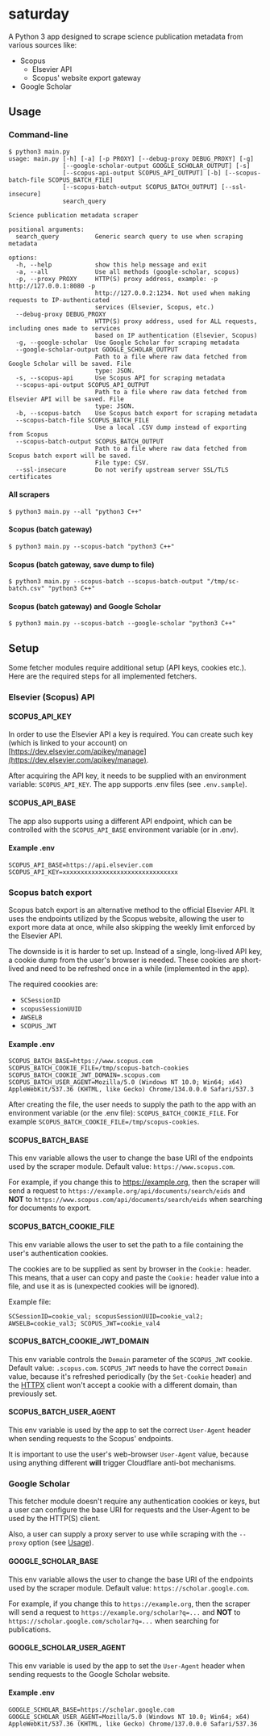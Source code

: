 # saturday
A Python 3 app designed to scrape science publication metadata from various sources like: 
- Scopus 
  - Elsevier API
  - Scopus' website export gateway
- Google Scholar

## Usage
### Command-line
```shell
$ python3 main.py
usage: main.py [-h] [-a] [-p PROXY] [--debug-proxy DEBUG_PROXY] [-g]
               [--google-scholar-output GOOGLE_SCHOLAR_OUTPUT] [-s]
               [--scopus-api-output SCOPUS_API_OUTPUT] [-b] [--scopus-batch-file SCOPUS_BATCH_FILE]
               [--scopus-batch-output SCOPUS_BATCH_OUTPUT] [--ssl-insecure]
               search_query

Science publication metadata scraper

positional arguments:
  search_query          Generic search query to use when scraping metadata

options:
  -h, --help            show this help message and exit
  -a, --all             Use all methods (google-scholar, scopus)
  -p, --proxy PROXY     HTTP(S) proxy address, example: -p http://127.0.0.1:8080 -p
                        http://127.0.0.2:1234. Not used when making requests to IP-authenticated
                        services (Elsevier, Scopus, etc.)
  --debug-proxy DEBUG_PROXY
                        HTTP(S) proxy address, used for ALL requests, including ones made to services
                        based on IP authentication (Elsevier, Scopus)
  -g, --google-scholar  Use Google Scholar for scraping metadata
  --google-scholar-output GOOGLE_SCHOLAR_OUTPUT
                        Path to a file where raw data fetched from Google Scholar will be saved. File
                        type: JSON.
  -s, --scopus-api      Use Scopus API for scraping metadata
  --scopus-api-output SCOPUS_API_OUTPUT
                        Path to a file where raw data fetched from Elsevier API will be saved. File
                        type: JSON.
  -b, --scopus-batch    Use Scopus batch export for scraping metadata
  --scopus-batch-file SCOPUS_BATCH_FILE
                        Use a local .CSV dump instead of exporting from Scopus
  --scopus-batch-output SCOPUS_BATCH_OUTPUT
                        Path to a file where raw data fetched from Scopus batch export will be saved.
                        File type: CSV.
  --ssl-insecure        Do not verify upstream server SSL/TLS certificates
```

#### All scrapers
```shell
$ python3 main.py --all "python3 C++" 
```
#### Scopus (batch gateway)
```shell
$ python3 main.py --scopus-batch "python3 C++" 
```

#### Scopus (batch gateway, save dump to file)
```shell
$ python3 main.py --scopus-batch --scopus-batch-output "/tmp/sc-batch.csv" "python3 C++" 
```

#### Scopus (batch gateway) and Google Scholar
```shell
$ python3 main.py --scopus-batch --google-scholar "python3 C++" 
```

## Setup
Some fetcher modules require additional setup (API keys, cookies etc.).
Here are the required steps for all implemented fetchers.

### Elsevier (Scopus) API

#### SCOPUS_API_KEY
In order to use the Elsevier API a key is required. You can create 
such key (which is linked to your account) on [https://dev.elsevier.com/apikey/manage](https://dev.elsevier.com/apikey/manage).

After acquiring the API key, it needs to be supplied with an environment
variable: `SCOPUS_API_KEY`.
The app supports .env files (see `.env.sample`).

#### SCOPUS_API_BASE
The app also supports using a different API endpoint, which can be controlled
with the `SCOPUS_API_BASE` environment variable (or in .env).

#### Example .env
```
SCOPUS_API_BASE=https://api.elsevier.com
SCOPUS_API_KEY=xxxxxxxxxxxxxxxxxxxxxxxxxxxxxxxx
```

### Scopus batch export
Scopus batch export is an alternative method to the official Elsevier API.
It uses the endpoints utilized by the Scopus website, allowing the user to export
more data at once, while also skipping the weekly limit enforced by the Elsevier API.

The downside is it is harder to set up. Instead of a single, long-lived API key, a cookie
dump from the user's browser is needed. These cookies are short-lived and need to be refreshed
once in a while (implemented in the app).

The required coookies are:
- `SCSessionID`
- `scopusSessionUUID`
- `AWSELB`
- `SCOPUS_JWT`

#### Example .env
```
SCOPUS_BATCH_BASE=https://www.scopus.com
SCOPUS_BATCH_COOKIE_FILE=/tmp/scopus-batch-cookies
SCOPUS_BATCH_COOKIE_JWT_DOMAIN=.scopus.com
SCOPUS_BATCH_USER_AGENT=Mozilla/5.0 (Windows NT 10.0; Win64; x64) AppleWebKit/537.36 (KHTML, like Gecko) Chrome/134.0.0.0 Safari/537.3
```

After creating the file, the user needs to supply the path to the app with
an environment variable (or the .env file): `SCOPUS_BATCH_COOKIE_FILE`.
For example `SCOPUS_BATCH_COOKIE_FILE=/tmp/scopus-cookies`.

#### SCOPUS_BATCH_BASE
This env variable allows the user to change the base URI of the endpoints used
by the scraper module. Default value: `https://www.scopus.com`.

For example, if you change this to https://example.org, then the scraper
will send a request to `https://example.org/api/documents/search/eids` 
and **NOT** to `https://www.scopus.com/api/documents/search/eids` when searching
for documents to export.

#### SCOPUS_BATCH_COOKIE_FILE
This env variable allows the user to set the path to a file containing the user's
authentication cookies.

The cookies are to be supplied as sent by browser in the `Cookie:` header. 
This means, that a user can copy and paste the `Cookie:` header value 
into a file, and use it as is (unexpected cookies will be ignored).

Example file:
```
SCSessionID=cookie_val; scopusSessionUUID=cookie_val2; AWSELB=cookie_val3; SCOPUS_JWT=cookie_val4
```

#### SCOPUS_BATCH_COOKIE_JWT_DOMAIN
This env variable controls the `Domain` parameter of the `SCOPUS_JWT` cookie.
Default value: `.scopus.com`.
`SCOPUS_JWT` needs to have the correct `Domain` value, because it's refreshed
periodically (by the `Set-Cookie` header) and the [HTTPX](https://github.com/encode/httpx)
client won't accept a cookie with a different domain, than previously set.

#### SCOPUS_BATCH_USER_AGENT
This env variable is used by the app to set the correct `User-Agent` header
when sending requests to the Scopus' endpoints.

It is important to use the user's web-browser `User-Agent` value, because
using anything different **will** trigger Cloudflare anti-bot mechanisms.

### Google Scholar
This fetcher module doesn't require any authentication cookies or keys, but
a user can configure the base URI for requests and the User-Agent to be used
by the HTTP(S) client.

Also, a user can supply a proxy server to use while scraping with 
the `--proxy` option (see [Usage](#usage)).

#### GOOGLE_SCHOLAR_BASE
This env variable allows the user to change the base URI of the endpoints used
by the scraper module. Default value: `https://scholar.google.com`.

For example, if you change this to `https://example.org`, then the scraper
will send a request to `https://example.org/scholar?q=...` 
and **NOT** to `https://scholar.google.com/scholar?q=...` when searching
for publications.

#### GOOGLE_SCHOLAR_USER_AGENT
This env variable is used by the app to set the `User-Agent` header
when sending requests to the Google Scholar website.

#### Example .env
```
GOOGLE_SCHOLAR_BASE=https://scholar.google.com
GOOGLE_SCHOLAR_USER_AGENT=Mozilla/5.0 (Windows NT 10.0; Win64; x64) AppleWebKit/537.36 (KHTML, like Gecko) Chrome/137.0.0.0 Safari/537.36
```